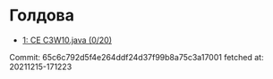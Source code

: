 # Голдова
- [1: CE C3W10.java (0/20)](1.md)

Commit: 65c6c792d5f4e264ddf24d37f99b8a75c3a17001
 fetched at: 20211215-171223
